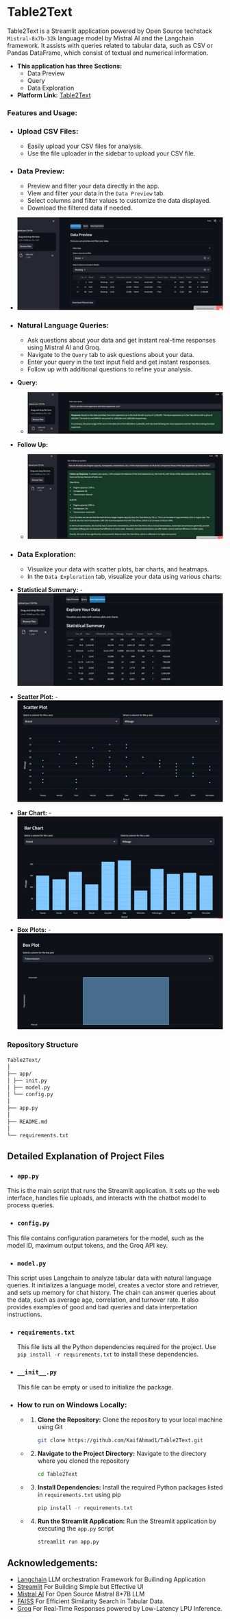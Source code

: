 # Table2Text
Table2Text is a Streamlit application powered by Open Source techstack `Mistral-8x7b-32k` language model by Mistral AI and the Langchain framework. It assists with queries related to tabular data, such as CSV or Pandas DataFrame, which consist of textual and numerical information.
- **This application has three Sections:**
     - Data Preview
     - Query
     - Data Exploration
- **Platform Link:** [Table2Text](https://table2textapplication.streamlit.app/)
### **Features and Usage:** 
  - ### **Upload CSV Files:**
    - Easily upload your CSV files for analysis.
    - Use the file uploader in the sidebar to upload your CSV file.

  - ### **Data Preview:**
    - Preview and filter your data directly in the app.
    - View and filter your data in the `Data Preview` tab.
    - Select columns and filter values to customize the data displayed.
    - Download the filtered data if needed.
  -   ![Data Preview](https://github.com/KaifAhmad1/Table2Text/blob/main/Images/Data%20Preview.png)
  - ### **Natural Language Queries:**
    - Ask questions about your data and get instant real-time responses using Mistral AI and Groq.
    - Navigate to the `Query` tab to ask questions about your data.
    - Enter your query in the text input field and get instant responses.
    - Follow up with additional questions to refine your analysis.
  - **Query:**
      - ![Query](https://github.com/KaifAhmad1/Table2Text/blob/main/Images/Query.png)
  - **Follow Up:**
      - ![Follow Up](https://github.com/KaifAhmad1/Table2Text/blob/main/Images/Follow%20Up%20Query.png)
  - ### **Data Exploration:**
    - Visualize your data with scatter plots, bar charts, and heatmaps.
    - In the `Data Exploration` tab, visualize your data using various charts:
  - **Statistical Summary:**
        - ![Statics Summary](https://github.com/KaifAhmad1/Table2Text/blob/main/Images/Statical%20Summary.png)
  - **Scatter Plot:** 
        - ![Scattorplot](https://github.com/KaifAhmad1/Table2Text/blob/main/Images/Scatter%20Plot.png)
  - **Bar Chart:**
        - ![Bar Chart](https://github.com/KaifAhmad1/Table2Text/blob/main/Images/Bar%20Chart.png)
  - **Box Plots:**
        - ![Box Plot](https://github.com/KaifAhmad1/Table2Text/blob/main/Images/Box%20Plot.png)

### Repository Structure 
``` 
Table2Text/
│
├── app/
│ ├── init.py 
│ ├── model.py 
│ └── config.py 
│
├── app.py 
│
├── README.md 
│
└── requirements.txt 
``` 

## Detailed Explanation of Project Files

- ### **`app.py`**
This is the main script that runs the Streamlit application. It sets up the web interface, handles file uploads, and interacts with the chatbot model to process queries.

- ### **`config.py`**
This file contains configuration parameters for the model, such as the model ID, maximum output tokens, and the Groq API key.

- ### **`model.py`**
This script uses Langchain to analyze tabular data with natural language queries. It initializes a language model, creates a vector store and retriever, and sets up memory for chat history. The chain can answer queries about the data, such as average age, correlation, and turnover rate. It also provides examples of good and bad queries and data interpretation instructions.

- ### **`requirements.txt`**
  This file lists all the Python dependencies required for the project. Use `pip install -r requirements.txt` to install these dependencies.

- ### **`__init__.py`**
  This file can be empty or used to initialize the package.


- ### **How to run on Windows Locally:**
  - 1. **Clone the Repository:** Clone the repository to your local machine using Git
         ``` sh
         git clone https://github.com/KaifAhmad1/Table2Text.git
         ```
  - 2. **Navigate to the Project Directory:** Navigate to the directory where you cloned the repository
         ``` sh
         cd Table2Text
         ```
  - 3. **Install Dependencies:** Install the required Python packages listed in `requirements.txt` using pip
         ``` sh
         pip install -r requirements.txt
         ```
  - 4. **Run the Streamlit Application:** Run the Streamlit application by executing the `app.py` script
        ``` sh
        streamlit run app.py
        ```
## Acknowledgements: 
- [Langchain](https://github.com/langchain-ai/langchain) LLM orchestration Framework for Builinding Application
- [Streamlit](https://github.com/streamlit/streamlit) For Building Simple but Effective UI 
- [Mistral AI](https://github.com/mistralai) For Open Source Mistral 8*7B LLM 
- [FAISS](https://github.com/facebookresearch/faiss) For Efficient Similarity Search in Tabular Data. 
- [Groq](https://github.com/groq) For Real-Time Responses powered by Low-Latency LPU Inference. 
  
         

